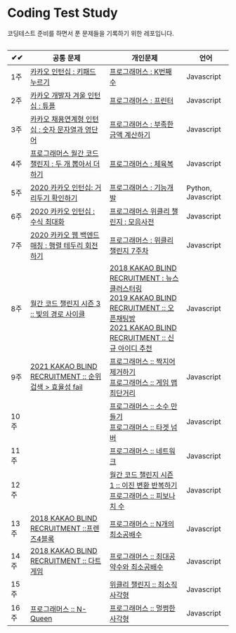 # Coding Test Study
 코딩테스트 준비를 하면서 푼 문제들을 기록하기 위한 레포입니다.


##
 ✔✔ | 공통 문제 | 개인문제 | 언어 
------------ | ------------- | ------------- | ------------- |
1주 | [카카오 인턴십 : 키패드 누르기](https://github.com/Younggil-kim/Coding-Test-Study/blob/master/Week%201/%EA%B3%B5%ED%86%B5%EB%AC%B8%EC%A0%9C1.js) | [프로그래머스 : K번째 수](https://github.com/Younggil-kim/Coding-Test-Study/blob/master/Week%201/%EA%B0%9C%EC%9D%B8%EB%AC%B8%EC%A0%9C1.js) | Javascript 
2주 | [카카오 개발자 겨울 인턴십 : 튜플](https://github.com/Younggil-kim/Coding-Test-Study/blob/master/Week%202/%EA%B3%B5%ED%86%B5%EB%AC%B8%EC%A0%9C2.js) | [프로그래머스 : 프린터](https://github.com/Younggil-kim/Coding-Test-Study/blob/master/Week%202/%EA%B0%9C%EC%9D%B8%EB%AC%B8%EC%A0%9C2.js) | Javascript 
3주 | [카카오 채용연계형 인턴십 : 숫자 문자열과 영단어](https://github.com/Younggil-kim/Coding-Test-Study/blob/master/Week%203/%EA%B3%B5%ED%86%B5%EB%AC%B8%EC%A0%9C%203.js) | [프로그래머스 : 부족한 금액 계산하기](https://github.com/Younggil-kim/Coding-Test-Study/blob/master/Week%203/%EA%B0%9C%EC%9D%B8%EB%AC%B8%EC%A0%9C3.js) | Javascript 
4주 | [프로그래머스 월간 코드 챌린지 : 두 개 뽑아서 더하기](https://github.com/Younggil-kim/Coding-Test-Study/blob/master/Week%204/%EA%B3%B5%ED%86%B5%EB%AC%B8%EC%A0%9C4.js) | [프로그래머스 : 체육복](https://github.com/Younggil-kim/Coding-Test-Study/blob/master/Week%204/%EA%B0%9C%EC%9D%B8%EB%AC%B8%EC%A0%9C4.js) | Javascript 
5주 | [2020 카카오 인턴십: 거리두기 확인하기](https://github.com/Younggil-kim/Coding-Test-Study/blob/master/Week%205/%EA%B3%B5%ED%86%B5%EB%AC%B8%EC%A0%9C%205.py) | [프로그래머스 : 기능개발](https://github.com/Younggil-kim/Coding-Test-Study/blob/master/Week%205/%EA%B0%9C%EC%9D%B8%EB%AC%B8%EC%A0%9C%205.js) | Python, Javascript 
6주 | [2020 카카오 인턴십 : 수식 최대화](https://github.com/Younggil-kim/Coding-Test-Study/blob/master/Week%206/%EA%B3%B5%ED%86%B5%EB%AC%B8%EC%A0%9C%206.js) | [프로그래머스 위클리 챌린지 : 모음사전 ](https://github.com/Younggil-kim/Coding-Test-Study/blob/master/Week%206/%EA%B0%9C%EC%9D%B8%EB%AC%B8%EC%A0%9C%206.js) | Javascript 
7주 | [2020 카카오 웹 백엔드 매칭 : 행렬 테두리 회전하기](https://github.com/Younggil-kim/Coding-Test-Study/blob/master/Week%207/%EA%B3%B5%ED%86%B5%EB%AC%B8%EC%A0%9C%207.js) | [프로그래머스 : 위클리 챌린지 7주차](https://github.com/Younggil-kim/Coding-Test-Study/blob/master/Week%207/%EA%B0%9C%EC%9D%B8%EB%AC%B8%EC%A0%9C%207.js) | Javascript 
8주 | [월간 코드 챌린지 시즌 3 :: 빛의 경로 사이클](https://github.com/Younggil-kim/Coding-Test-Study/blob/master/Week%208/%EA%B3%B5%ED%86%B5%EB%AC%B8%EC%A0%9C%208.js) | [ 2018 KAKAO BLIND RECRUITMENT : 뉴스 클러스터링 ](https://github.com/Younggil-kim/Coding-Test-Study/blob/master/Week%208/%EA%B0%9C%EC%9D%B8%EB%AC%B8%EC%A0%9C%208.js)</br> [ 2019 KAKAO BLIND RECRUITMENT :: 오픈채팅방](https://github.com/Younggil-kim/Coding-Test-Study/blob/master/Week%208/%EA%B0%9C%EC%9D%B8%EB%AC%B8%EC%A0%9C%208-2.js)</br> [2021 KAKAO BLIND RECRUITMENT :: 신규 아이디 추천](https://github.com/Younggil-kim/Coding-Test-Study/blob/master/Week%208/%EA%B0%9C%EC%9D%B8%EB%AC%B8%EC%A0%9C%208.js) | Javascript
9주 | [2021 KAKAO BLIND RECRUITMENT :: 순위검색 > 효율성 fail](https://github.com/Younggil-kim/Coding-Test-Study/blob/master/Week%209/%EA%B3%B5%ED%86%B5%EB%AC%B8%EC%A0%9C%209.js) | [ 프로그래머스 :: 짝지어 제거하기 ](https://github.com/Younggil-kim/Coding-Test-Study/blob/master/Week%209/%EA%B0%9C%EC%9D%B8%EB%AC%B8%EC%A0%9C%209-1.js)</br> [프로그래머스 :: 게임 맵 최단거리](https://github.com/Younggil-kim/Coding-Test-Study/blob/master/Week%209/%EA%B0%9C%EC%9D%B8%EB%AC%B8%EC%A0%9C%209-2.js) | Javascript 
10주 | []() | [프로그래머스 :: 소수 만들기](https://github.com/Younggil-kim/Coding-Test-Study/blob/master/Week%2010/%EA%B0%9C%EC%9D%B8%EB%AC%B8%EC%A0%9C%2010-1.js)</br> [프로그래머스 :: 타겟 넘버](https://github.com/Younggil-kim/Coding-Test-Study/tree/master/Week%2010) | Javascript 
11주 | []() | [프로그래머스 :: 네트워크 ](https://github.com/Younggil-kim/Coding-Test-Study/blob/master/Week%2011/%EA%B0%9C%EC%9D%B8%EB%AC%B8%EC%A0%9C%2011-1.js) | Javascript 
12주 | []() | [월간 코드 챌린지 시즌 1 :: 이진 변환 반복하기](https://github.com/Younggil-kim/Coding-Test-Study/blob/master/Week%2012/%EA%B0%9C%EC%9D%B8%EB%AC%B8%EC%A0%9C%2012-1.js)</br> [프로그래머스 :: 피보나치 수  ](https://github.com/Younggil-kim/Coding-Test-Study/blob/master/Week%2012/%EA%B0%9C%EC%9D%B8%EB%AC%B8%EC%A0%9C%2012-2.js) | Javascript 
13주 | [2018 KAKAO BLIND RECRUITMENT ::프렌즈4블록](https://github.com/Younggil-kim/Coding-Test-Study/blob/master/Week%2013/%EA%B3%B5%ED%86%B5%EB%AC%B8%EC%A0%9C%2013.js) | [프로그래머스 :: N개의 최소공배수](https://github.com/Younggil-kim/Coding-Test-Study/blob/master/Week%2013/%EA%B0%9C%EC%9D%B8%EB%AC%B8%EC%A0%9C%2013-1.js) | Javascript 
14주 | [2018 KAKAO BLIND RECRUITMENT :: 다트 게임](https://github.com/Younggil-kim/Coding-Test-Study/blob/master/Week14/%EA%B3%B5%ED%86%B5%EB%AC%B8%EC%A0%9C%2014.js) | [프로그래머스 :: 최대공약수와 최소공배수](https://github.com/Younggil-kim/Coding-Test-Study/blob/master/Week14/%EA%B0%9C%EC%9D%B8%EB%AC%B8%EC%A0%9C%2014-5.js) | Javascript 
15주 | []() | [위클리 챌린지 :: 최소직사각형](https://github.com/Younggil-kim/Coding-Test-Study/blob/master/Week15/%EA%B0%9C%EC%9D%B8%EB%AC%B8%EC%A0%9C%2015-1.js) | Javascript 
16주 | [프로그래머스 :: N-Queen](https://github.com/Younggil-kim/Coding-Test-Study/blob/master/Week16/%EA%B3%B5%ED%86%B5%EB%AC%B8%EC%A0%9C%2016.js) | [프로그래머스 :: 멀쩡한 사각형](https://github.com/Younggil-kim/Coding-Test-Study/blob/master/Week16/%EA%B0%9C%EC%9D%B8%EB%AC%B8%EC%A0%9C%2016-1.js) | Javascript

